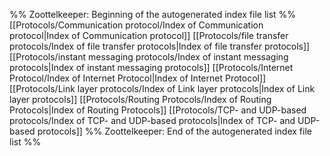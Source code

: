 %% Zoottelkeeper: Beginning of the autogenerated index file list  %%
 [[Protocols/Communication protocol/Index of Communication protocol|Index of Communication protocol]]
 [[Protocols/file transfer protocols/Index of file transfer protocols|Index of file transfer protocols]]
 [[Protocols/instant messaging protocols/Index of instant messaging protocols|Index of instant messaging protocols]]
 [[Protocols/Internet Protocol/Index of Internet Protocol|Index of Internet Protocol]]
 [[Protocols/Link layer protocols/Index of Link layer protocols|Index of Link layer protocols]]
 [[Protocols/Routing Protocols/Index of Routing Protocols|Index of Routing Protocols]]
 [[Protocols/TCP- and UDP-based protocols/Index of TCP- and UDP-based protocols|Index of TCP- and UDP-based protocols]]
%% Zoottelkeeper: End of the autogenerated index file list  %%

